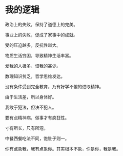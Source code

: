 # 我的逻辑

政治上的失败，保持了道德上的完美。 

事业上的失败，促成了家事中的成就。 

受的压迫越多，反抗性越大。 

物质生活穷困，导致精神生活丰富。 

爱我的人极多，恨我的甚少。 

数理知识贫乏，哲学思维发达。 

没有条件受到完全教育，乃有好学不倦的进取精神。 

由于生活差，所以身体好。 

我敢于犯法，但决不犯人。

 要有点精神病，做事才有疯狂性。 

寸有所长，尺有所短。 

中餐西餐吃法不同，饱肚子则一。 

你有点象我，我有点象你。其实根本不象，你是你，我是我。

